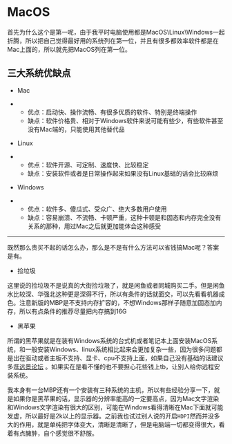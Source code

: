 # MacOS

首先为什么这个是第一呢，由于我平时电脑使用都是MacOS\Linux\Windows一起折腾，所以把自己觉得最好用的系统列在第一位，并且有很多都效率软件都是在Mac上面的，所以就先把MacOS列在第一位。

## 三大系统优缺点

* Mac

* * 优点：启动快、操作流畅、有很多优质的软件、特别是终端操作
  * 缺点：软件价格贵、相对于Windows软件来说可能有些少，有些软件甚至没有Mac端的，只能使用其他替代品

* Linux

* * 优点：软件开源、可定制、速度快、比较稳定
  * 缺点：安装软件或者是日常操作起来如果没有Linux基础的话会比较麻烦

* Windows

* * 优点：软件多、傻瓜式、受众广、绝大多数用户使用
  * 缺点：容易崩溃、不流畅、卡顿严重，这种卡顿是和固态和内存完全没有关系的那种，用过Mac之后就更加能体会这种感受

---

既然那么贵买不起的话怎么办，那么是不是有什么方法可以省钱搞Mac呢？答案是有。

* 捡垃圾

这里说的捡垃圾不是说真的大街捡垃圾了，就是闲鱼或者同城购买二手。但是闲鱼水比较深、华强北这种更是深得不行，所以有条件的话就面交，可以先看看机器成色。注意新版的MBP是不支持内存扩容的，不想Windows那样子随意加固态加内存，所以有点条件的推荐尽量把内存搞到16G

* 黑苹果

所谓的黑苹果就是在装有Windows系统的台式机或者笔记本上面安装MacOS系统，和一般安装Windows、linux系统相比起来会更加复杂一些，因为很多问题都是出在驱动或者主板不支持、显卡、cpu不支持上面，如果自己没有基础的话建议多逛[远景论坛](http://bbs.pcbeta.com/) 。如果实在是看不懂的也不要担心花些钱上tb，让别人给你远程安装系统。

我本身有一台MBP还有一个安装有三种系统的主机，所以有些经验分享一下，就是如果你是黑苹果的话，显示器的分辨率能高的一定要高点，因为Mac文字渲染和Windows文字渲染有很大的区别，可能在Windows看得清晰在Mac下面就可能发虚，所以最好是2k以上的显示器。之前我也试过别人说的开启`HDPI`然而并没多大的作用，就是单纯把字体变大，清晰是清晰了，但是电脑端一切都变得很大，看着有点臃肿，自个感觉很不舒服。





